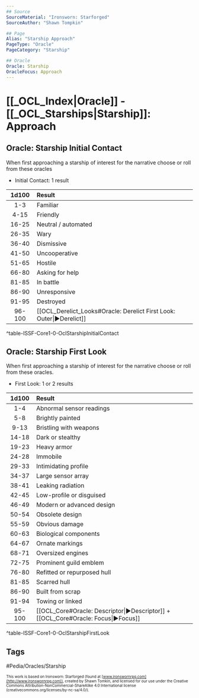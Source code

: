```yaml
---
## Source
SourceMaterial: "Ironsworn: Starforged"
SourceAuthor: "Shawn Tompkin"

## Page
Alias: "Starship Approach"
PageType: "Oracle"
PageCategory: "Starship"

## Oracle
Oracle: Starship
OracleFocus: Approach
---
```

 # [[_OCL_Index|Oracle]] - [[_OCL_Starships|Starship]]: Approach

## Oracle: Starship Initial Contact
When first approaching a starship of interest for the narrative choose or roll from these oracles
- Initial Contact: 1 result

| 1d100 | Result |
|:---:|:--- |
| 1-3 | Familiar |
| 4-15 | Friendly |
| 16-25 | Neutral / automated |
| 26-35 | Wary |
| 36-40 | Dismissive |
| 41-50 | Uncooperative |
| 51-65 | Hostile |
| 66-80 | Asking for help |
| 81-85 | In battle |
| 86-90 | Unresponsive |
| 91-95 | Destroyed |
| 96-100 | [[OCL_Derelict_Looks#Oracle: Derelict First Look: Outer\|▶Derelict]] |
^table-ISSF-Core1-0-OclStarshipInitialContact

## Oracle: Starship First Look
When first approaching a starship of interest for the narrative choose or roll from these oracles.
- First Look: 1 or 2 results

| 1d100 | Result |
|:---:|:--- |
| 1-4 | Abnormal sensor readings |
| 5-8 | Brightly painted |
| 9-13 | Bristling with weapons |
| 14-18 | Dark or stealthy |
| 19-23 | Heavy armor |
| 24-28 | Immobile |
| 29-33 | Intimidating profile |
| 34-37 | Large sensor array |
| 38-41 | Leaking radiation |
| 42-45 | Low-profile or disguised |
| 46-49 | Modern or advanced design |
| 50-54 | Obsolete design |
| 55-59 | Obvious damage |
| 60-63 | Biological components |
| 64-67 | Ornate markings |
| 68-71 | Oversized engines |
| 72-75 | Prominent guild emblem |
| 76-80 | Refitted or repurposed hull |
| 81-85 | Scarred hull |
| 86-90 | Built from scrap |
| 91-94 | Towing or linked |
| 95-100 | [[OCL_Core#Oracle: Descriptor\|▶Descriptor]] + [[OCL_Core#Oracle: Focus\|▶Focus]] |
^table-ISSF-Core1-0-OclStarshipFirstLook

## Tags
#Pedia/Oracles/Starship 

<font size=-2>This work is based on Ironsworn: Starforged (found at [www.ironswornrpg.com](http://www.ironswornrpg.com)), created by Shawn Tomkin, and licensed for our use under the Creative Commons Attribution-NonCommercial-ShareAlike 4.0 International license  (creativecommons.org/licenses/by-nc-sa/4.0/).</font>